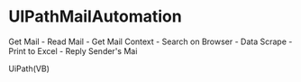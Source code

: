 # UIPathMailAutomation
Get Mail - Read Mail - Get Mail Context - Search on Browser - Data Scrape - Print to Excel - Reply Sender's Mai

UiPath(VB)
